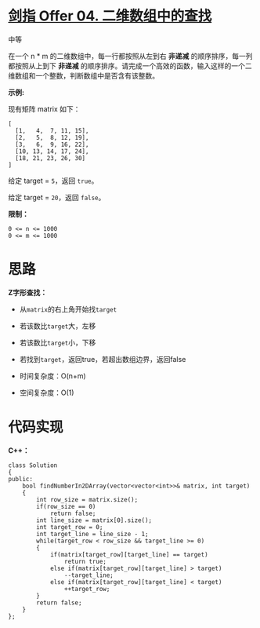 # [剑指 Offer 04. 二维数组中的查找](https://leetcode.cn/problems/er-wei-shu-zu-zhong-de-cha-zhao-lcof/)

中等



在一个 n * m 的二维数组中，每一行都按照从左到右 **非递减** 的顺序排序，每一列都按照从上到下 **非递减** 的顺序排序。请完成一个高效的函数，输入这样的一个二维数组和一个整数，判断数组中是否含有该整数。

 

**示例:**

现有矩阵 matrix 如下：

```
[
  [1,   4,  7, 11, 15],
  [2,   5,  8, 12, 19],
  [3,   6,  9, 16, 22],
  [10, 13, 14, 17, 24],
  [18, 21, 23, 26, 30]
]
```

给定 target = `5`，返回 `true`。

给定 target = `20`，返回 `false`。

 

**限制：**

```
0 <= n <= 1000
0 <= m <= 1000
```



# 思路

**Z字形查找：**

- 从`matrix`的右上角开始找`target`
- 若该数比`target`大，左移
- 若该数比`target`小，下移
- 若找到`target`，返回true，若超出数组边界，返回false

- 时间复杂度：O(n+m)
- 空间复杂度：O(1)



# 代码实现

**C++：**

```
class Solution
{
public:
    bool findNumberIn2DArray(vector<vector<int>>& matrix, int target)
    {
        int row_size = matrix.size();
        if(row_size == 0)
            return false;
        int line_size = matrix[0].size();
        int target_row = 0;
        int target_line = line_size - 1;
        while(target_row < row_size && target_line >= 0)
        {
            if(matrix[target_row][target_line] == target)
                return true;
            else if(matrix[target_row][target_line] > target)
                --target_line;
            else if(matrix[target_row][target_line] < target)
                ++target_row;
        }
        return false;
    }
};
```

